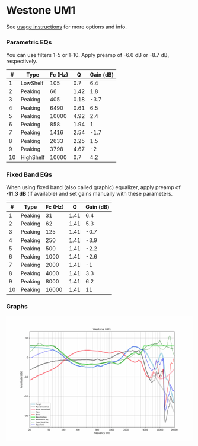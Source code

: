 # Westone UM1
See [usage instructions](https://github.com/jaakkopasanen/AutoEq#usage) for more options and info.

### Parametric EQs
You can use filters 1-5 or 1-10. Apply preamp of -6.6 dB or -8.7 dB, respectively.

|   # | Type      |   Fc (Hz) |    Q |   Gain (dB) |
|-----|-----------|-----------|------|-------------|
|   1 | LowShelf  |       105 | 0.7  |         6.4 |
|   2 | Peaking   |        66 | 1.42 |         1.8 |
|   3 | Peaking   |       405 | 0.18 |        -3.7 |
|   4 | Peaking   |      6490 | 0.61 |         6.5 |
|   5 | Peaking   |     10000 | 4.92 |         2.4 |
|   6 | Peaking   |       858 | 1.94 |         1   |
|   7 | Peaking   |      1416 | 2.54 |        -1.7 |
|   8 | Peaking   |      2633 | 2.25 |         1.5 |
|   9 | Peaking   |      3798 | 4.67 |        -2   |
|  10 | HighShelf |     10000 | 0.7  |         4.2 |

### Fixed Band EQs
When using fixed band (also called graphic) equalizer, apply preamp of **-11.3 dB** (if available) and set gains manually with these parameters.

|   # | Type    |   Fc (Hz) |    Q |   Gain (dB) |
|-----|---------|-----------|------|-------------|
|   1 | Peaking |        31 | 1.41 |         6.4 |
|   2 | Peaking |        62 | 1.41 |         5.3 |
|   3 | Peaking |       125 | 1.41 |        -0.7 |
|   4 | Peaking |       250 | 1.41 |        -3.9 |
|   5 | Peaking |       500 | 1.41 |        -2.2 |
|   6 | Peaking |      1000 | 1.41 |        -2.6 |
|   7 | Peaking |      2000 | 1.41 |        -1   |
|   8 | Peaking |      4000 | 1.41 |         3.3 |
|   9 | Peaking |      8000 | 1.41 |         6.2 |
|  10 | Peaking |     16000 | 1.41 |        11   |

### Graphs
![](./Westone%20UM1.png)
